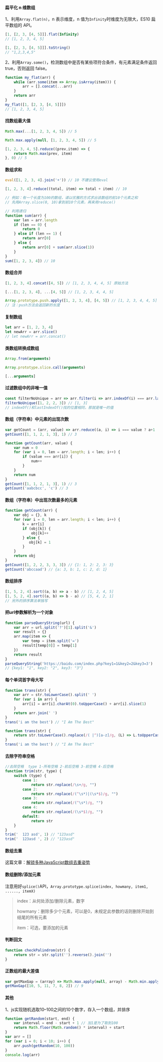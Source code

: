 #### 扁平化 n 维数组

1、利用`Array.flat(n)`，n 表示维度，n 值为`Infinity`时维度为无限大，ES10 扁平数组的 API。

```javascript
[1, [2, 3, [4, 5]]].flat(Infinity)
// [1, 2, 3, 4, 5]

[1, [2, 3, [4, 5]]].toString()
// "1,2,3,4,5"
```

2、利用`Array.some()`，检测数组中是否有某些项符合条件，有元素满足条件返回 true，否则返回 false。

```javascript
function my_flat(arr) {
    while (arr.some(item => Array.isArray(item))) {
        arr = [].concat(...arr)
    }
    return arr
}
my_flat([1, [2, 3, [4, 5]]])
// [1, 2, 3, 4, 5]
```

#### 找数组最大值

```javascript
Math.max(...[1, 2, 3, 4, 5]) // 5

Math.max.apply(null, [1, 2, 3, 4, 5]) // 5

[1, 2, 3, 4, 5].reduce((prev,item) => {
    return Math.max(prev, item)
}, 0) // 5
```

#### 数组求和

```javascript
eval([1, 2, 3, 4].join('+')) // 10 不建议使用eval

[1, 2, 3, 4].reduce((total, item) => total + item) // 10

// 例如：有一个长度为100的数组，请以优雅的方式求出该数组的前10个元素之和
// 先用Array.slice(0, 10)拿到前10个元素，再来用reduce()
```

```javascript
// 利用递归
function sum(arr) {
    var len = arr.length
    if (len == 0) {
        return 0
    } else if (len == 1) {
        return arr[0]
    } else {
        return arr[0] + sum(arr.slice(1))
    }
}
sum([1, 2, 3, 4]) // 10
```

#### 数组合并

```javascript
[1, 2, 3, 4].concat([4, 5]) // [1, 2, 3, 4, 4, 5] 原始方法

[...[1, 2, 3, 4], ...[4, 5]] // [1, 2, 3, 4, 4, 5]

Array.prototype.push.apply([1, 2, 3, 4], [4, 5]) // [1, 2, 3, 4, 4, 5] 
// 注：push方法会返回新的长度
```

#### 复制数组

```javascript
let arr = [1, 2, 3, 4]
let newArr = arr.slice()
// let newArr = arr.concat()
```

#### 类数组转换成数组

```javascript
Array.from(arguments)

Array.prototype.slice.call(arguments)

[...arguments]
```

#### 过滤数组中的非唯一值

```javascript
const filterNoUnique = arr => arr.filter(i => arr.indexOf(i) === arr.lastIndexOf(i))
filterNoUnique([1, 2, 2, 3]) // [1, 3]
// indexOf()和lastIndexOf()找的位置相同，那就是唯一的值
```

#### 数组（字符串）中元素的出现次数

```javascript
var getCount = (arr, value) => arr.reduce((a, i) => i === value ? a+1 : a+0, 0)
getCount([1, 1, 2, 1, 3], 1) // 3
```

```javascript
function getCount(arr, value) {
    var num = 0
    for (var i = 0, len = arr.length; i < len; i++) {
        if (value === arr[i]) {
            num++
        }
    }
    return num
}
getCount([1, 1, 2, 1, 3], 1) // 3
getCount('aabcbcc', 'c') // 3
```

#### 数组（字符串）中出现次数最多的元素

```javascript
function getCount(arr) {
    var obj = {}, k
    for (var i = 0, len = arr.length; i < len; i++) {
        k = arr[i]
        if (obj[k]) {
            obj[k]++
        } else {
           obj[k] = 1
        }
    }
    return obj
}
getCount([1, 2, 2, 3, 3, 3]) // {1: 1, 2: 2, 3: 3}
getCount('abccaad') // {a: 3, b: 1, c: 2, d: 1}
```

#### 数组排序

```javascript
[1, 5, 2, 4].sort((a, b) => a - b) // [1, 2, 4, 5]
[1, 5, 2, 4].sort((a, b) => b - a) // [5, 4, 2, 1]
// 另外的排序算法单独写
```

#### 把url参数解析为一个对象

```javascript
function parseQueryString(url) {
    var arr = url.split('?')[1].split('&')
    var result = {}
    arr.map(item => {
        var temp = item.split('=')
        result[temp[0]] = temp[1]
    })
    return result
}
parseQueryString('https://baidu.com/index.php?key1=1&key2=2&key3=3')
// {key1: "1", key2: "2", key3: "3"}
```

#### 每个单词首字母大写

```javascript
function trans(str) {
    var arr = str.toLowerCase().split(' ')
    for (var i in arr) {
        arr[i] = arr[i].charAt(0).toUpperCase() + arr[i].slice(1)
    }
    return arr.join(' ')
}
trans('i am the best') // "I Am The Best"
```

```javascript
function trans(str) {
    return str.toLowerCase().replace(/( |^)[a-z]/g, (L) => L.toUpperCase())
}
trans('i am the best') // "I Am The Best"
```

#### 去除字符串空格

```javascript
//去除空格  type 1-所有空格 2-前后空格 3-前空格 4-后空格
function trim(str, type) {
    switch (type) {
        case 1:
            return str.replace(/\s+/g, "")
        case 2:
            return str.replace(/(^\s*)|(\s*$)/g, "")
        case 3:
            return str.replace(/(^\s*)/g, "")
        case 4:
            return str.replace(/(\s*$)/g, "")
        default:
            return str
    }
}
trim('  123 asd', 1) // "123asd"
trim('  123asd ', 2) // "123asd"
```

#### 数组去重

这篇文章：[解锁多种JavaScript数组去重姿势](https://juejin.im/post/5b0284ac51882542ad774c45)

#### 数组删除/添加元素

注意用好`splice()`API，`Array.prototype.splice(index, howmany, item1, ......, itemX)`

> index：从何处添加/删除元素，数字
>
> howmany：删除多少个元素，可以是0，未规定此参数的话则删除开始到结尾的所有元素
>
> item：可选，要添加的元素

#### 判断回文

```javascript
function checkPalindrom(str) {
    return str = str.split('').reverse().join('')
}
```

#### 正数组的最大差值

```javascript
var getMaxGap = (array) => Math.max.apply(null, array) - Math.min.apply(null, array)
getMaxGap([10, 5, 11, 7, 8, 2]) // 9
```

#### 其他

1、js实现随机选取10–100之间的10个数字，存入一个数组，并排序

```javascript
function getRandom(start, end) {
    var interval = end - start + 1 // 加1是为了取到100
    return Math.floor(Math.random() * interval) + start
}
var arr = []
for (var i = 0; i < 10; i++) {
    arr.push(getRandom(10, 100))
}
console.log(arr)
```







